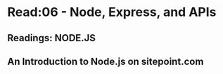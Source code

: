 # Read:06 - Node, Express, and APIs

## Readings: NODE.JS
## An Introduction to Node.js on sitepoint.com

